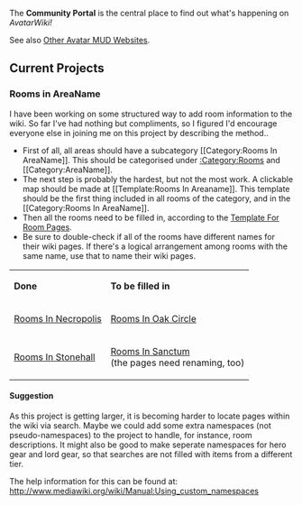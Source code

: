 The **Community Portal** is the central place to find out what's
happening on *AvatarWiki!*

See also [Other Avatar MUD
Websites](Other_Avatar_MUD_Websites "wikilink").

## Current Projects

### Rooms in AreaName

I have been working on some structured way to add room information to
the wiki. So far I've had nothing but compliments, so I figured I'd
encourage everyone else in joining me on this project by describing the
method..

-   First of all, all areas should have a subcategory \[\[Category:Rooms
    In AreaName\]\]. This should be categorised under
    [:Category:Rooms](:Category:Rooms "wikilink") and
    \[\[Category:AreaName\]\].
-   The next step is probably the hardest, but not the most work. A
    clickable map should be made at \[\[Template:Rooms In Areaname\]\].
    This template should be the first thing included in all rooms of the
    category, and in the \[\[Category:Rooms In AreaName\]\].
-   Then all the rooms need to be filled in, according to the [Template
    For Room Pages](Template_For_Room_Pages "wikilink").
-   Be sure to double-check if all of the rooms have different names for
    their wiki pages. If there's a logical arrangement among rooms with
    the same name, use that to name their wiki pages.

<table>
<tbody>
<tr class="odd">
<td><p><strong>Done</strong></p></td>
<td><p><strong>To be filled in</strong></p></td>
</tr>
<tr class="even">
<td><p><a href=":Category:Rooms_In_Necropolis" title="wikilink">Rooms In
Necropolis</a></p></td>
<td><p><a href=":Category:Rooms_In_Oak_Circle" title="wikilink">Rooms In
Oak Circle</a></p></td>
</tr>
<tr class="odd">
<td><p><a href=":Category:Rooms_In_Stonehall" title="wikilink">Rooms In
Stonehall</a></p></td>
<td><p><a href=":Category:Rooms_In_Sanctum" title="wikilink">Rooms In
Sanctum</a><br />
(the pages need renaming, too)</p></td>
</tr>
</tbody>
</table>

#### Suggestion

As this project is getting larger, it is becoming harder to locate pages
within the wiki via search. Maybe we could add some extra namespaces
(not pseudo-namespaces) to the project to handle, for instance, room
descriptions. It might also be good to make seperate namespaces for hero
gear and lord gear, so that searches are not filled with items from a
different tier.

The help information for this can be found at:
<http://www.mediawiki.org/wiki/Manual:Using_custom_namespaces>
